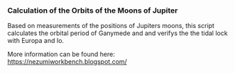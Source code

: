### Calculation of the Orbits of the Moons of Jupiter

Based on measurements of the positions of Jupiters moons, this script calculates the orbital period of Ganymede and and verifys the the tidal lock with Europa and Io.

More information can be found here: https://nezumiworkbench.blogspot.com/
